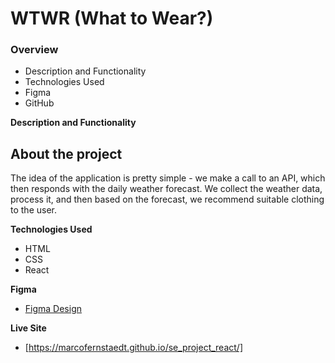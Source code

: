 # WTWR (What to Wear?)

### Overview

- Description and Functionality
- Technologies Used
- Figma
- GitHub

**Description and Functionality**

## About the project

The idea of the application is pretty simple - we make a call to an API, which then responds with the daily weather forecast. We collect the weather data, process it, and then based on the forecast, we recommend suitable clothing to the user.

**Technologies Used**

- HTML
- CSS
- React

**Figma**

- [Figma Design](https://www.figma.com/file/DTojSwldenF9UPKQZd6RRb/Sprint-10%3A-WTWR)

**Live Site**

- [https://marcofernstaedt.github.io/se_project_react/]